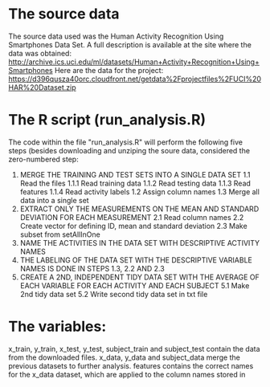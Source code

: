 # The source data

The source data used was the Human Activity Recognition Using Smartphones Data Set.
A full description is available at the site where the data was obtained: http://archive.ics.uci.edu/ml/datasets/Human+Activity+Recognition+Using+Smartphones Here are the data for the project: https://d396qusza40orc.cloudfront.net/getdata%2Fprojectfiles%2FUCI%20HAR%20Dataset.zip

# The R script (run_analysis.R)

The code within the file "run_analysis.R" will perform the following five steps (besides downloading and unziping the soure data, considered the zero-numbered step:

1. MERGE THE TRAINING AND TEST SETS INTO A SINGLE DATA SET
1.1 Read the files
1.1.1 Read training data
1.1.2 Read testing data
1.1.3 Read features
1.1.4 Read activity labels
1.2 Assign column names
1.3 Merge all data into a single set
2. EXTRACT ONLY THE MEASUREMENTS ON THE MEAN AND STANDARD DEVIATION FOR EACH MEASUREMENT
2.1 Read column names
2.2 Create vector for defining ID, mean and standard deviation
2.3 Make subset from setAllInOne
3. NAME THE ACTIVITIES IN THE DATA SET WITH DESCRIPTIVE ACTIVITY NAMES
4. THE LABELING OF THE DATA SET WITH THE DESCRIPTIVE VARIABLE NAMES IS DONE IN STEPS 1.3, 2.2 AND 2.3
5. CREATE A 2ND, INDEPENDENT TIDY DATA SET WITH THE AVERAGE OF EACH VARIABLE FOR EACH ACTIVITY AND EACH SUBJECT
5.1 Make 2nd tidy data set
5.2 Write second tidy data set in txt file

# The variables:
x_train, y_train, x_test, y_test, subject_train and subject_test contain the data from the downloaded files.
x_data, y_data and subject_data merge the previous datasets to further analysis.
features contains the correct names for the x_data dataset, which are applied to the column names stored in
